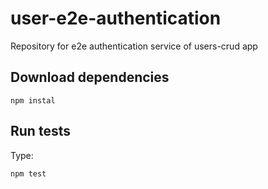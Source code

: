 # user-e2e-authentication
Repository for e2e authentication service of users-crud app

## Download dependencies
```
npm instal
```

## Run tests
Type:
```
npm test
```